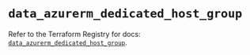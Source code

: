 # `data_azurerm_dedicated_host_group`

Refer to the Terraform Registry for docs: [`data_azurerm_dedicated_host_group`](https://registry.terraform.io/providers/hashicorp/azurerm/4.32.0/docs/data-sources/dedicated_host_group).
